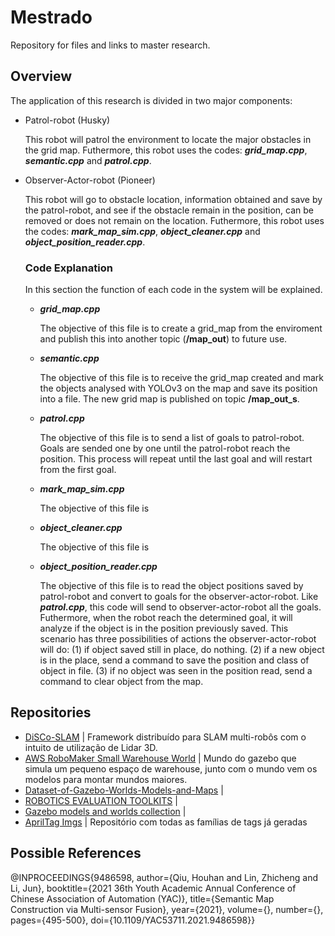 # Mestrado
Repository for files and links to master research.

## Overview
The application of this research is divided in two major components:

- Patrol-robot (Husky)

    This robot will patrol the environment to locate the major obstacles in the grid map. Futhermore, this robot uses the codes: __*grid_map.cpp*__, __*semantic.cpp*__ and __*patrol.cpp*__.

- Observer-Actor-robot (Pioneer)

    This robot will go to obstacle location, information obtained and save by the patrol-robot, and see if the obstacle remain in the position, can be removed or does not remain on the location. Futhermore, this robot uses the codes: __*mark_map_sim.cpp*__, __*object_cleaner.cpp*__ and __*object_position_reader.cpp*__.

    ### Code Explanation
    In this section the function of each code in the system will be explained.

    - __*grid_map.cpp*__

        The objective of this file is to create a grid_map from the enviroment and publish this into another topic (__/map_out__) to future use.
    
    - __*semantic.cpp*__

        The objective of this file is to receive the grid_map created and mark the objects analysed with YOLOv3 on the map and save its position into a file. The new grid map is published on topic __/map_out_s__.
    
    - __*patrol.cpp*__
    
        The objective of this file is to send a list of goals to patrol-robot. Goals are sended one by one until the patrol-robot reach the position. This process will repeat until the last goal and will restart from the first goal.

    - __*mark_map_sim.cpp*__
    
        The objective of this file is
    
    - __*object_cleaner.cpp*__
    
        The objective of this file is
    
    - __*object_position_reader.cpp*__

        The objective of this file is to read the object positions saved by patrol-robot and convert to goals for the observer-actor-robot. Like __*patrol.cpp*__, this code will send to observer-actor-robot all the goals. Futhermore, when the robot reach the determined goal, it will analyze if the object is in the position previously saved. This scenario has three possibilities of actions the observer-actor-robot will do: (1) if object saved still in place, do nothing. (2) if a new object is in the place, send a command to save the position and class of object in file. (3) if no object was seen in the position read, send a command to clear object from the map. 

## Repositories
- [DiSCo-SLAM](https://github.com/RobustFieldAutonomyLab/DiSCo-SLAM) | Framework distribuído para SLAM multi-robôs com o intuito de utilização de Lidar 3D.
- [AWS RoboMaker Small Warehouse World](https://github.com/aws-robotics/aws-robomaker-small-warehouse-world) | Mundo do gazebo que simula um pequeno espaço de warehouse, junto com o mundo vem os modelos para montar mundos maiores.
- [Dataset-of-Gazebo-Worlds-Models-and-Maps](https://github.com/mlherd/Dataset-of-Gazebo-Worlds-Models-and-Maps) |  
- [ROBOTICS EVALUATION TOOLKITS](https://github.com/wh200720041/warehouse_simulation_toolkit) | 
- [Gazebo models and worlds collection](https://github.com/chaolmu/gazebo_models_worlds_collection) | 
- [AprilTag Imgs](https://github.com/AprilRobotics/apriltag-imgs) | Repositório com todas as famílias de tags já geradas

## Possible References

@INPROCEEDINGS{9486598,  author={Qiu, Houhan and Lin, Zhicheng and Li, Jun},  booktitle={2021 36th Youth Academic Annual Conference of Chinese Association of Automation (YAC)},   title={Semantic Map Construction via Multi-sensor Fusion},   year={2021},  volume={},  number={},  pages={495-500},  doi={10.1109/YAC53711.2021.9486598}}
